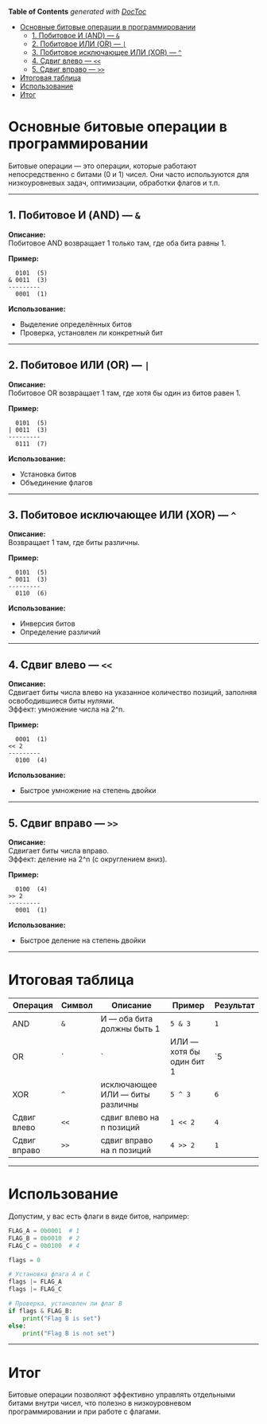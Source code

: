 <!-- START doctoc generated TOC please keep comment here to allow auto update -->
<!-- DON'T EDIT THIS SECTION, INSTEAD RE-RUN doctoc TO UPDATE -->
**Table of Contents**  *generated with [DocToc](https://github.com/thlorenz/doctoc)*

- [Основные битовые операции в программировании](#%D0%BE%D1%81%D0%BD%D0%BE%D0%B2%D0%BD%D1%8B%D0%B5-%D0%B1%D0%B8%D1%82%D0%BE%D0%B2%D1%8B%D0%B5-%D0%BE%D0%BF%D0%B5%D1%80%D0%B0%D1%86%D0%B8%D0%B8-%D0%B2-%D0%BF%D1%80%D0%BE%D0%B3%D1%80%D0%B0%D0%BC%D0%BC%D0%B8%D1%80%D0%BE%D0%B2%D0%B0%D0%BD%D0%B8%D0%B8)
  - [1. Побитовое И (AND) — `&`](#1-%D0%BF%D0%BE%D0%B1%D0%B8%D1%82%D0%BE%D0%B2%D0%BE%D0%B5-%D0%B8-and--)
  - [2. Побитовое ИЛИ (OR) — `|`](#2-%D0%BF%D0%BE%D0%B1%D0%B8%D1%82%D0%BE%D0%B2%D0%BE%D0%B5-%D0%B8%D0%BB%D0%B8-or--)
  - [3. Побитовое исключающее ИЛИ (XOR) — `^`](#3-%D0%BF%D0%BE%D0%B1%D0%B8%D1%82%D0%BE%D0%B2%D0%BE%D0%B5-%D0%B8%D1%81%D0%BA%D0%BB%D1%8E%D1%87%D0%B0%D1%8E%D1%89%D0%B5%D0%B5-%D0%B8%D0%BB%D0%B8-xor--%5E)
  - [4. Сдвиг влево — `<<`](#4-%D1%81%D0%B4%D0%B2%D0%B8%D0%B3-%D0%B2%D0%BB%D0%B5%D0%B2%D0%BE--)
  - [5. Сдвиг вправо — `>>`](#5-%D1%81%D0%B4%D0%B2%D0%B8%D0%B3-%D0%B2%D0%BF%D1%80%D0%B0%D0%B2%D0%BE--)
- [Итоговая таблица](#%D0%B8%D1%82%D0%BE%D0%B3%D0%BE%D0%B2%D0%B0%D1%8F-%D1%82%D0%B0%D0%B1%D0%BB%D0%B8%D1%86%D0%B0)
- [Использование](#%D0%B8%D1%81%D0%BF%D0%BE%D0%BB%D1%8C%D0%B7%D0%BE%D0%B2%D0%B0%D0%BD%D0%B8%D0%B5)
- [Итог](#%D0%B8%D1%82%D0%BE%D0%B3)

<!-- END doctoc generated TOC please keep comment here to allow auto update -->



# Основные битовые операции в программировании

Битовые операции — это операции, которые работают непосредственно с битами (0 и 1) чисел. Они часто используются для низкоуровневых задач, оптимизации, обработки флагов и т.п.

---

## 1. Побитовое И (AND) — `&`

**Описание:**  
Побитовое AND возвращает 1 только там, где оба бита равны 1.

**Пример:**  
```
  0101  (5)
& 0011  (3)
---------
  0001  (1)
```

**Использование:**  
- Выделение определённых битов
- Проверка, установлен ли конкретный бит

---


## 2. Побитовое ИЛИ (OR) — `|`

**Описание:**  
Побитовое OR возвращает 1 там, где хотя бы один из битов равен 1.

**Пример:**  
```
  0101  (5)
| 0011  (3)
---------
  0111  (7)
```

**Использование:**  
- Установка битов
- Объединение флагов

---

## 3. Побитовое исключающее ИЛИ (XOR) — `^`

**Описание:**  
Возвращает 1 там, где биты различны.

**Пример:**  
```
  0101  (5)
^ 0011  (3)
---------
  0110  (6)
```

**Использование:**  
- Инверсия битов
- Определение различий

---

## 4. Сдвиг влево — `<<`

**Описание:**  
Сдвигает биты числа влево на указанное количество позиций, заполняя освободившиеся биты нулями.  
Эффект: умножение числа на 2^n.

**Пример:**  
```
  0001  (1)
<< 2
---------
  0100  (4)
```

**Использование:**  
- Быстрое умножение на степень двойки

---

## 5. Сдвиг вправо — `>>`

**Описание:**  
Сдвигает биты числа вправо.  
Эффект: деление на 2^n (с округлением вниз).

**Пример:**  
```
  0100  (4)
>> 2
---------
  0001  (1)
```

**Использование:**  
- Быстрое деление на степень двойки

---

# Итоговая таблица

| Операция     | Символ | Описание                                | Пример             | Результат        |
|--------------|---------|-----------------------------------------|--------------------|------------------|
| AND          | `&`     | И — оба бита должны быть 1             | `5 & 3`            | `1`              |
| OR           | `|`     | ИЛИ — хотя бы один бит 1              | `5 | 3`            | `7`              |
| XOR          | `^`     | исключающее ИЛИ — биты различны       | `5 ^ 3`            | `6`              |
| Сдвиг влево | `<<`    | сдвиг влево на n позиций             | `1 << 2`           | `4`              |
| Сдвиг вправо | `>>`    | сдвиг вправо на n позиций            | `4 >> 2`           | `1`              |

---

# Использование

Допустим, у вас есть флаги в виде битов, например:

```python
FLAG_A = 0b0001  # 1
FLAG_B = 0b0010  # 2
FLAG_C = 0b0100  # 4

flags = 0

# Установка флага A и C
flags |= FLAG_A
flags |= FLAG_C

# Проверка, установлен ли флаг B
if flags & FLAG_B:
    print("Flag B is set")
else:
    print("Flag B is not set")
```

---

# Итог

Битовые операции позволяют эффективно управлять отдельными битами внутри чисел, что полезно в низкоуровневом программировании и при работе с флагами.